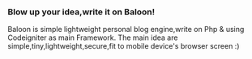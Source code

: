 ### Blow up your idea,write it on Baloon! ###
Baloon is simple lightweight personal blog engine,write on Php & using Codeigniter as main Framework. The main idea are simple,tiny,lightweight,secure,fit to mobile device's browser screen :)